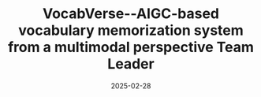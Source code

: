 ---
title:          >-
  VocabVerse--AIGC-based vocabulary memorization system from a multimodal perspective
  <span class="badge badge-pill badge-info">Team Leader</span>
date:           2025-02-28
endDate:        now
selected:       true
description: >-
  This project aims to develop a multimodal word memory system based on AIGC by combining large-scale model generation technology and multimodal learning theory. The system integrates DeepSeek and Stable Diffusion models to provide users with a unique word memorization experience through stories and comics, enhancing memory retention.

cover:          /assets/images/covers/2025pro2.png
role:
  - Team Leader
links:
  Code: https://github.com/xxtd223/word-learning-software
---